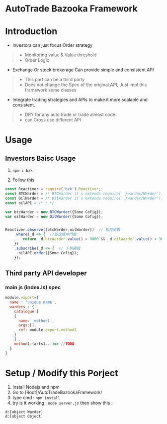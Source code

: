 # AutoTrade Bazooka Framework

# Introduction

* Investors can just focus Order strategy
> * Monitoring value & Value threshold
> * Order Logic

* Exchange Or stock brokerage Can provide simple and consistent API 
> * This part can be a third party
> * Does not change the Spec of the original API, Just impl this framework some classes

* Integrate trading strategies and APIs to make it more scalable and consistent. 
> * DRY for any auto trade or trade almost code.
> * can Cross use different API


# Usage

## Investors Baisc Usage

1. ``` npm i bzk ```

2. Follow this

```javascript
const Reactiver = require('bzk').Reactiver;
const BTCWarder = /* BTCWarder it`s extends require('./warder/Warder'); Thirst Party*/
const OilWarder = /* OilWarder it`s extends require('./warder/Warder'); Thirst Party */
const oilAPI = /* ; */

var btcWarder = new BTCWarder({Some Cofig});
var oilWarder = new OilWarder({Some Cofig});


Reactiver.observe([btcWarder,oilWarder])  // 監控變數
    .where(_d => {  //設定條件門檻
        return _d.btcWarder.value() > 9000 && _d.oilWarder.value() < 30;
    })
    .subscribe(_d => {  // 下單邏輯
      oilAPI.order({Some Cofig});
    });


```



## Third party API developer

### main js (index.is) spec

```javascript
module.export={
  name : 'unique name',
  warders : {
    catalogue:[
    {
      name: 'method1',
      args:[],
      ref: module.export.method1
    }
    ] ,
    method1:(arts1...)=> //TODO
  }
}
```


# Setup / Modify this Porject
1. Install Nodejs and npm 
2. Go to [Root]/AutoTradeBazookaFramework/ 
3. type cmd : ``npm install``
4. try is it working : ``node server.js``
then show this :
```
d:[object Warder]
d:[object Object]
```

